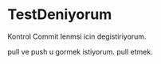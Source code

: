 TestDeniyorum
=============

Kontrol
Commit lenmsi icin degistiriyorum.



pull ve push u gormek istiyorum.
pull etmek.